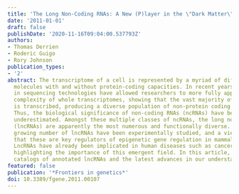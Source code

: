 ```yaml
---
title: 'The Long Non-Coding RNAs: A New (P)layer in the \"Dark Matter\".'
date: '2011-01-01'
draft: false
publishDate: '2020-11-16T09:04:00.537793Z'
authors:
- Thomas Derrien
- Roderic Guigo
- Rory Johnson
publication_types:
- '2'
abstract: The transcriptome of a cell is represented by a myriad of different RNA
  molecules with and without protein-coding capacities. In recent years, advances
  in sequencing technologies have allowed researchers to more fully appreciate the
  complexity of whole transcriptomes, showing that the vast majority of the genome
  is transcribed, producing a diverse population of non-protein coding RNAs (ncRNAs).
  Thus, the biological significance of non-coding RNAs (ncRNAs) have been largely
  underestimated. Amongst these multiple classes of ncRNAs, the long non-coding RNAs
  (lncRNAs) are apparently the most numerous and functionally diverse. A small but
  growing number of lncRNAs have been experimentally studied, and a view is emerging
  that these are key regulators of epigenetic gene regulation in mammalian cells.
  LncRNAs have already been implicated in human diseases such as cancer and neurodegeneration,
  highlighting the importance of this emergent field. In this article, we review the
  catalogs of annotated lncRNAs and the latest advances in our understanding of lncRNAs.
featured: false
publication: '*Frontiers in genetics*'
doi: 10.3389/fgene.2011.00107
---
```


